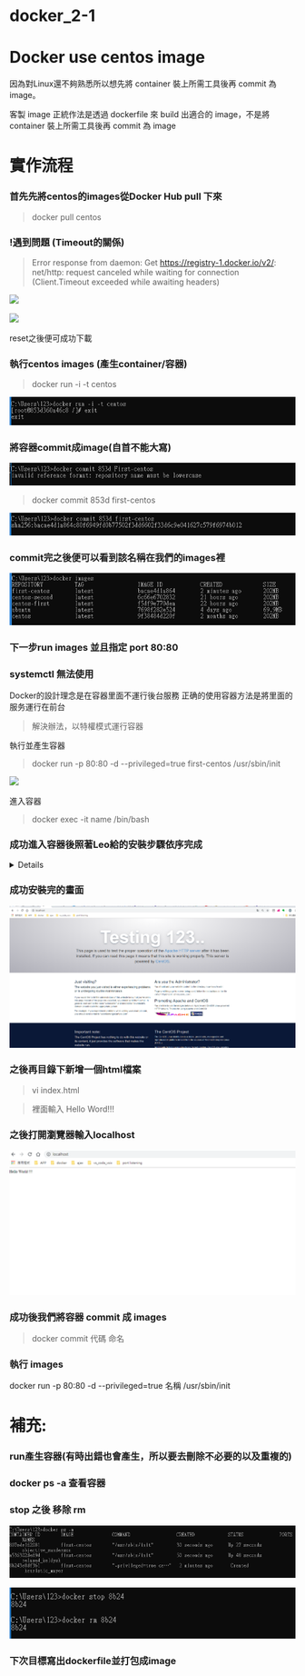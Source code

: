 # docker_2-1
# Docker use centos image

因為對Linux還不夠熟悉所以想先將 container 裝上所需工具後再 commit 為 image。

客製 image 正統作法是透過 dockerfile 來 build 出適合的 image，不是將 container 裝上所需工具後再 commit 為 image

# 實作流程

### 首先先將centos的images從Docker Hub pull 下來

>docker pull centos

### !遇到問題 (Timeout的關係)

>Error response from daemon: Get https://registry-1.docker.io/v2/: net/http: request canceled while waiting for connection (Client.Timeout exceeded while awaiting headers)

![](https://blog.johnwu.cc/images/x404.png)

![](https://blog.johnwu.cc/images/x405.png)

reset之後便可成功下載

### 執行centos images (產生container/容器)

>docker run -i -t centos

![](https://github.com/a121514191/docker_2/blob/master/centos.PNG)

### 將容器commit成image(自首不能大寫)

![](https://github.com/a121514191/docker_2/blob/master/lowercase.PNG)

>docker commit 853d first-centos

![](https://github.com/a121514191/docker_2/blob/master/commit.PNG)

### commit完之後便可以看到該名稱在我們的images裡

![](https://github.com/a121514191/docker_2/blob/master/images.PNG)

### 下一步run images 並且指定 port 80:80

### systemctl 無法使用

Docker的設計理念是在容器里面不運行後台服務
正确的使用容器方法是將里面的服务運行在前台

> 解決辦法，以特權模式運行容器

執行並產生容器

> docker run -p 80:80 -d --privileged=true first-centos /usr/sbin/init

![](https://github.com/a121514191/docker_2/blob/master/port.PNG)

進入容器

> docker exec -it name /bin/bash

### 成功進入容器後照著Leo給的安裝步驟依序完成

<details> 
  
CentOS7.6 安裝 Httpd, PHP7.3

安裝 httpd

yum install httpd

systemctl start httpd.service

systemctl enable httpd.service


(下面防火牆要設定完才能連上網)

設定防火牆

firewall-cmd --add-port=80/tcp --permanent(80=web  執行完才能連到網站)

firewall-cmd --add-port=443/tcp --permanent

firewall-cmd --add-port=22/tcp --permanent

firewall-cmd --reload

firewall-cmd --get-default-zone

firewall-cmd --zone=public --list-all

firewall-cmd --zone=public --list-all --permanent


因為 php7.3 不在 base repo 裡面, 所以要另外配置來源

yum install http://rpms.remirepo.net/enterprise/remi-release-7.rpm


安裝 yum 配置元件

yum install yum-utils

yum-config-manager --enable remi-php73


安裝 php 相關元件

yum install php php-fpm php-mysqlnd php-mysql php-opcache php-xml php-xmlrpc php-gd php-mbstring php-json


全部安裝好

systemctl restart httpd.service


安裝 mysql 

yum install wget

wget http://repo.mysql.com/mysql-community-release-el7-5.noarch.rpm

sudo rpm -ivh mysql-community-release-el7-5.noarch.rpm

sudo yum install mysql-server

sudo systemctl start mysqld

yum update


設定密碼

第一次設定root密碼(不要進mysql)

[root@li1004-29 mysql]# mysqladmin -u root password

New password: 

Confirm new password: 


重設密碼

mysqladmin -u root -p password 'yourpassword'

各程式目錄

Apache:

預設安裝目錄: /etc/httpd/

DocumentRoot: /var/www/html/

httpd.conf 路徑: /etc/httpd/conf/httpd.conf


PHP:

php.ini 路徑: /etc/php.ini

PHP 模組設定檔目錄: /etc/php.d/

PHP 模組目錄: /usr/lib64/php/modules/


MySQL (MariaDB)

MySQL 設定檔路徑: /etc/my.cnf

MySQL 資料庫目錄: /var/lib/mysql/

mysqldump 檔案路徑: /usr/bin/mysqldump

</details>

### 成功安裝完的畫面

![](https://github.com/a121514191/docker_2-1/blob/master/localhost.PNG)

### 之後再目錄下新增一個html檔案

>vi index.html

>裡面輸入 Hello Word!!!

### 之後打開瀏覽器輸入localhost

![](https://github.com/a121514191/docker_2-1/blob/master/Hello%20World!.PNG)

### 成功後我們將容器 commit 成 images

>docker commit 代碼 命名

### 執行 images 

docker run -p 80:80 -d --privileged=true 名稱 /usr/sbin/init

# 補充:
### run產生容器(有時出錯也會產生，所以要去刪除不必要的以及重複的)
### docker ps -a 查看容器
### stop 之後 移除 rm

![](https://github.com/a121514191/docker_2/blob/master/ps.PNG)

![](https://github.com/a121514191/docker_2/blob/master/stop%26rm.PNG)

### 下次目標寫出dockerfile並打包成image

